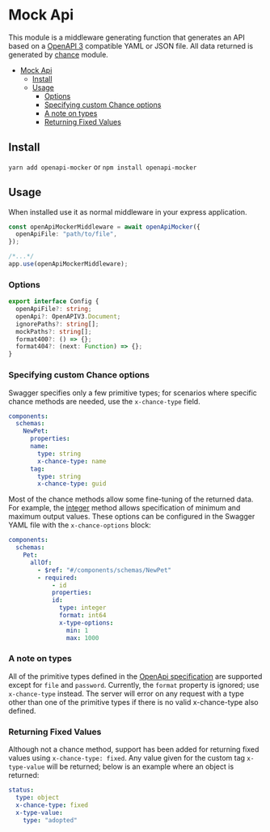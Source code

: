 # Mock Api

This module is a middleware generating function that generates an API based on a [OpenAPI 3](https://swagger.io/docs/specification/basic-structure/) compatible YAML or JSON file. All data returned is generated by [chance](https://chancejs.com/) module.

- [Mock Api](#mock-api)
  - [Install](#install)
  - [Usage](#usage)
    - [Options](#options)
    - [Specifying custom Chance options](#specifying-custom-chance-options)
    - [A note on types](#a-note-on-types)
    - [Returning Fixed Values](#returning-fixed-values)

## Install

`yarn add openapi-mocker`
or
`npm install openapi-mocker`

## Usage

When installed use it as normal middleware in your express application.

```ts
const openApiMockerMiddleware = await openApiMocker({
  openApiFile: "path/to/file",
});

/*...*/
app.use(openApiMockerMiddleware);
```

### Options

```ts
export interface Config {
  openApiFile?: string;
  openApi?: OpenAPIV3.Document;
  ignorePaths?: string[];
  mockPaths?: string[];
  format400?: () => {};
  format404?: (next: Function) => {};
}
```

### Specifying custom Chance options

Swagger specifies only a few primitive types; for scenarios where specific chance methods are needed, use the `x-chance-type` field.

```yaml
components:
  schemas:
    NewPet:
      properties:
      name:
        type: string
        x-chance-type: name
      tag:
        type: string
        x-chance-type: guid
```

Most of the chance methods allow some fine-tuning of the returned data. For example, the [integer](https://chancejs.com/basics/integer.html) method allows specification of minimum and maximum output values. These options can be configured in the Swagger YAML file with the `x-chance-options` block:

```yaml
components:
  schemas:
    Pet:
      allOf:
        - $ref: "#/components/schemas/NewPet"
        - required:
            - id
            properties:
            id:
              type: integer
              format: int64
              x-type-options:
                min: 1
                max: 1000
```

### A note on types

All of the primitive types defined in the [OpenApi specification](https://swagger.io/docs/specification/data-models/data-types/) are supported except for `file` and `password`. Currently, the `format` property is ignored; use `x-chance-type` instead. The server will error on any request with a type other than one of the primitive types if there is no valid x-chance-type also defined.

### Returning Fixed Values

Although not a chance method, support has been added for returning fixed values using `x-chance-type: fixed`. Any value given for the custom tag `x-type-value` will be returned; below is an example where an object is returned:

```yaml
status:
  type: object
  x-chance-type: fixed
  x-type-value:
    type: "adopted"
```
